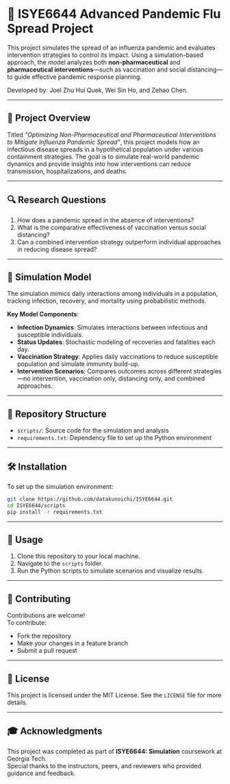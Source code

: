 # 🦠 ISYE6644 Advanced Pandemic Flu Spread Project

This project simulates the spread of an influenza pandemic and evaluates intervention strategies to control its impact. Using a simulation-based approach, the model analyzes both **non-pharmaceutical** and **pharmaceutical interventions**—such as vaccination and social distancing—to guide effective pandemic response planning.

Developed by: Joel Zhu Hui Quek, Wei Sin Ho, and Zehao Chen.

---

## 📌 Project Overview

Titled *"Optimizing Non-Pharmaceutical and Pharmaceutical Interventions to Mitigate Influenza Pandemic Spread"*, this project models how an infectious disease spreads in a hypothetical population under various containment strategies. The goal is to simulate real-world pandemic dynamics and provide insights into how interventions can reduce transmission, hospitalizations, and deaths.

---

## 🔍 Research Questions

1. How does a pandemic spread in the absence of interventions?
2. What is the comparative effectiveness of vaccination versus social distancing?
3. Can a combined intervention strategy outperform individual approaches in reducing disease spread?

---

## 🧬 Simulation Model

The simulation mimics daily interactions among individuals in a population, tracking infection, recovery, and mortality using probabilistic methods.

**Key Model Components**:
- **Infection Dynamics**: Simulates interactions between infectious and susceptible individuals.
- **Status Updates**: Stochastic modeling of recoveries and fatalities each day.
- **Vaccination Strategy**: Applies daily vaccinations to reduce susceptible population and simulate immunity build-up.
- **Intervention Scenarios**: Compares outcomes across different strategies—no intervention, vaccination only, distancing only, and combined approaches.

---

## 📁 Repository Structure

- `scripts/`: Source code for the simulation and analysis
- `requirements.txt`: Dependency file to set up the Python environment

---

## 🛠️ Installation

To set up the simulation environment:

```bash
git clone https://github.com/datakunoichi/ISYE6644.git
cd ISYE6644/scripts
pip install -r requirements.txt
```

---

## 🚀 Usage

1. Clone this repository to your local machine.
2. Navigate to the `scripts` folder.
3. Run the Python scripts to simulate scenarios and visualize results.

---

## 🤝 Contributing

Contributions are welcome!  
To contribute:
- Fork the repository
- Make your changes in a feature branch
- Submit a pull request

---

## 📄 License

This project is licensed under the MIT License. See the `LICENSE` file for more details.

---

## 🎓 Acknowledgments

This project was completed as part of **ISYE6644: Simulation** coursework at Georgia Tech.  
Special thanks to the instructors, peers, and reviewers who provided guidance and feedback.
